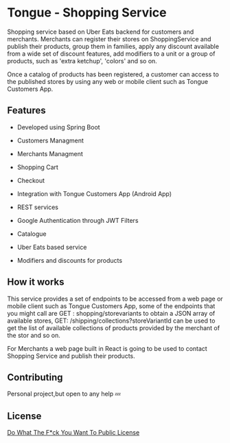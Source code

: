 # Tongue - Shopping Service

Shopping service based on Uber Eats backend for customers and merchants. Merchants can register their stores on ShoppingService and publish their products, group them in families, apply any discount available from a wide set of discount features, add modifiers to a unit or a group of products, such as 'extra ketchup', 'colors' and so on. 

Once a catalog of products has been registered, a customer can access to the published stores by using any web or mobile client such as Tongue Customers App. 

## Features

- Developed using Spring Boot

- Customers Managment

- Merchants Managment

- Shopping Cart

- Checkout 

- Integration with Tongue Customers App (Android App)

- REST services

- Google Authentication through JWT Filters

- Catalogue

- Uber Eats based service

- Modifiers and discounts for products


## How it works

This service provides a set of endpoints to be accessed from a web page or mobile client such as Tongue Customers App, some of the endpoints that you might call are GET : shopping/storevariants to obtain a JSON array of available stores, GET: /shipping/collections?storeVariantId can be used to get the list of available collections of products provided by the merchant of the stor and so on.

For Merchants a web page built in React is going to be used to contact Shopping Service and publish their products.

## Contributing
Personal project,but open to any help 💤

## License
[Do What The F*ck You Want To Public License](http://www.wtfpl.net/)
